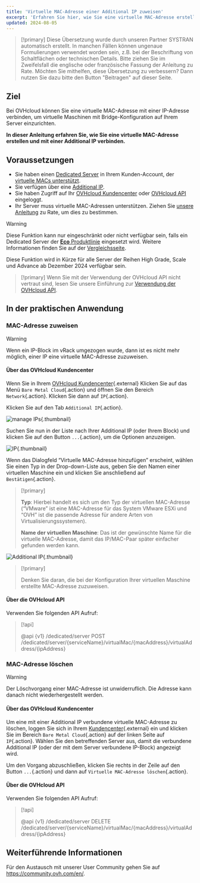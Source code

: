 ```yaml
---
title: 'Virtuelle MAC-Adresse einer Additional IP zuweisen'
excerpt: 'Erfahren Sie hier, wie Sie eine virtuelle MAC-Adresse erstellen und mit einer Additional IP verbinden'
updated: 2024-08-05
---
```


> [!primary]
> Diese Übersetzung wurde durch unseren Partner SYSTRAN automatisch erstellt. In manchen Fällen können ungenaue Formulierungen verwendet worden sein, z.B. bei der Beschriftung von Schaltflächen oder technischen Details. Bitte ziehen Sie im Zweifelsfall die englische oder französische Fassung der Anleitung zu Rate. Möchten Sie mithelfen, diese Übersetzung zu verbessern? Dann nutzen Sie dazu bitte den Button "Beitragen" auf dieser Seite.
>

## Ziel

Bei OVHcloud können Sie eine virtuelle MAC-Adresse mit einer IP-Adresse verbinden, um virtuelle Maschinen mit Bridge-Konfiguration auf Ihrem Server einzurichten.

**In dieser Anleitung erfahren Sie, wie Sie eine virtuelle MAC-Adresse erstellen und mit einer Additional IP verbinden.**

## Voraussetzungen

- Sie haben einen [Dedicated Server](https://www.ovhcloud.com/de/bare-metal/) in Ihrem Kunden-Account, der [virtuelle MACs unterstützt](/pages/bare_metal_cloud/dedicated_servers/network_support_virtual_mac).
- Sie verfügen über eine [Additional IP](https://www.ovhcloud.com/de/bare-metal/ip/).
- Sie haben Zugriff auf Ihr [OVHcloud Kundencenter](/links/manager) oder [OVHcloud API](https://api.ovh.com/) eingeloggt.
- Ihr Server muss virtuelle MAC-Adressen unterstützen. Ziehen Sie [unsere Anleitung](/pages/bare_metal_cloud/dedicated_servers/network_support_virtual_mac) zu Rate, um dies zu bestimmen.

> [!warning]
> Diese Funktion kann nur eingeschränkt oder nicht verfügbar sein, falls ein Dedicated Server der [**Eco** Produktlinie](/links/bare-metal/eco-about) eingesetzt wird.
> Weitere Informationen finden Sie auf der [Vergleichsseite](/links/bare-metal/eco-compare).
>
> Diese Funktion wird in Kürze für alle Server der Reihen High Grade, Scale und Advance ab Dezember 2024 verfügbar sein.

> [!primary]
> Wenn Sie mit der Verwendung der OVHcloud API nicht vertraut sind, lesen Sie unsere Einführung zur [Verwendung der OVHcloud API](/pages/manage_and_operate/api/first-steps).

## In der praktischen Anwendung

### MAC-Adresse zuweisen

> [!warning]
>
> Wenn ein IP-Block im vRack umgezogen wurde, dann ist es nicht mehr möglich, einer IP eine virtuelle MAC-Adresse zuzuweisen.
>

#### Über das OVHcloud Kundencenter

Wenn Sie in Ihrem [OVHcloud Kundencenter](/links/manager){.external} Klicken Sie auf das Menü `Bare Metal Cloud`{.action} und öffnen Sie den Bereich `Network`{.action}. Klicken Sie dann auf `IP`{.action}.

Klicken Sie auf den Tab `Additional IP`{.action}.

![manage IPs](images/manageIPs2022.png){.thumbnail}

Suchen Sie nun in der Liste nach Ihrer Additional IP (oder Ihrem Block) und klicken Sie auf den Button `...`{.action}, um die Optionen anzuzeigen.

![IP](images/addvmac.png){.thumbnail}

Wenn das Dialogfeld “Virtuelle MAC-Adresse hinzufügen” erscheint, wählen Sie einen Typ in der Drop-down-Liste aus, geben Sie den Namen einer virtuellen Maschine ein und klicken Sie anschließend auf `Bestätigen`{.action}.

> [!primary]
>
> **Typ**: Hierbei handelt es sich um den Typ der virtuellen MAC-Adresse (“VMware” ist eine MAC-Adresse für das System VMware ESXi und “OVH” ist die passende Adresse für andere Arten von Virtualisierungssystemen).
>
> **Name der virtuellen Maschine**: Das ist der gewünschte Name für die virtuelle MAC-Adresse, damit das IP/MAC-Paar später einfacher gefunden werden kann.
>

![Additional IP](images/addvmac2.png){.thumbnail}

> [!primary]
>
> Denken Sie daran, die bei der Konfiguration Ihrer virtuellen Maschine erstellte MAC-Adresse zuzuweisen.
> 

#### Über die OVHcloud API

Verwenden Sie folgenden API Aufruf:

> [!api]
>
> @api {v1} /dedicated/server POST /dedicated/server/{serviceName}/virtualMac/{macAddress}/virtualAddress/{ipAddress}

### MAC-Adresse löschen

> [!warning]
>
> Der Löschvorgang einer MAC-Adresse ist unwiderruflich. Die Adresse kann danach nicht wiederhergestellt werden.
> 

#### Über das OVHcloud Kundencenter

Um eine mit einer Additional IP verbundene virtuelle MAC-Adresse zu löschen, loggen Sie sich in Ihrem [Kundencenter](/links/manager){.external} ein und klicken Sie im Bereich `Bare Metal Cloud`{.action} auf der linken Seite auf `IP`{.action}. Wählen Sie den betreffenden Server aus, damit die verbundene Additional IP (oder der mit dem Server verbundene IP-Block) angezeigt wird.

Um den Vorgang abzuschließen, klicken Sie rechts in der Zeile auf den Button `...`{.action} und dann auf `Virtuelle MAC-Adresse löschen`{.action}.

#### Über die OVHcloud API

Verwenden Sie folgenden API Aufruf:

> [!api]
>
> @api {v1} /dedicated/server DELETE /dedicated/server/{serviceName}/virtualMac/{macAddress}/virtualAddress/{ipAddress}
>

## Weiterführende Informationen

Für den Austausch mit unserer User Community gehen Sie auf <https://community.ovh.com/en/>.
